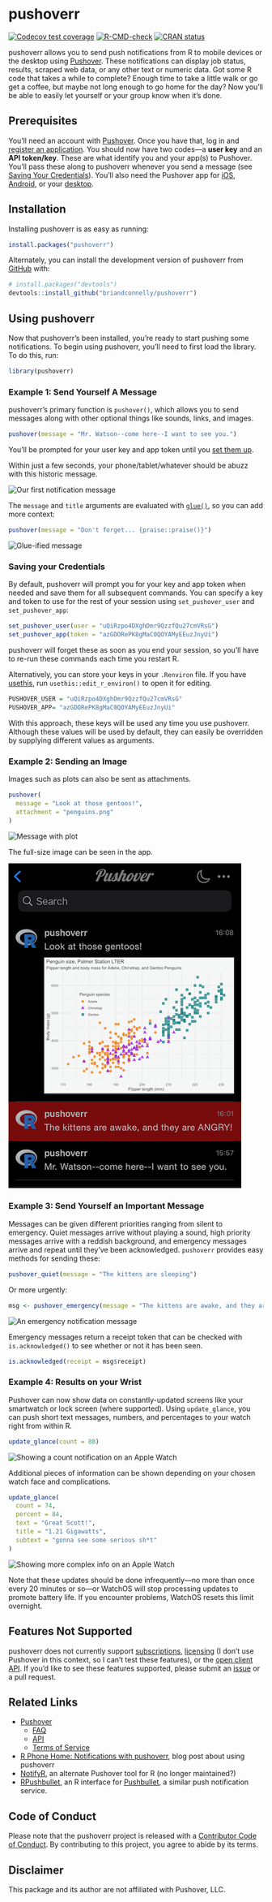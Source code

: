 
<!-- README.md is generated from README.Rmd. Please edit that file -->

# pushoverr

<!-- badges: start -->

[![Codecov test
coverage](https://codecov.io/gh/briandconnelly/pushoverr/branch/master/graph/badge.svg)](https://app.codecov.io/gh/briandconnelly/pushoverr?branch=master)
[![R-CMD-check](https://github.com/briandconnelly/pushoverr/workflows/R-CMD-check/badge.svg)](https://github.com/briandconnelly/pushoverr/actions)
[![CRAN
status](https://www.r-pkg.org/badges/version/pushoverr)](https://CRAN.R-project.org/package=pushoverr)
<!-- badges: end -->

pushoverr allows you to send push notifications from R to mobile devices
or the desktop using [Pushover](https://pushover.net/). These
notifications can display job status, results, scraped web data, or any
other text or numeric data. Got some R code that takes a while to
complete? Enough time to take a little walk or go get a coffee, but
maybe not long enough to go home for the day? Now you’ll be able to
easily let yourself or your group know when it’s done.

## Prerequisites

You’ll need an account with [Pushover](https://pushover.net/). Once you
have that, log in and [register an
application](https://pushover.net/apps/build). You should now have two
codes—a **user key** and an **API token/key**. These are what identify
you and your app(s) to Pushover. You’ll pass these along to pushoverr
whenever you send a message (see [Saving Your
Credentials](#saving-your-credentials)). You’ll also need the Pushover
app for [iOS](https://pushover.net/clients/ios),
[Android](https://pushover.net/clients/android), or your
[desktop](https://pushover.net/clients/desktop).

## Installation

Installing pushoverr is as easy as running:

``` r
install.packages("pushoverr")
```

Alternately, you can install the development version of pushoverr from
[GitHub](https://github.com/) with:

``` r
# install.packages("devtools")
devtools::install_github("briandconnelly/pushoverr")
```

## Using pushoverr

Now that pushoverr’s been installed, you’re ready to start pushing some
notifications. To begin using pushoverr, you’ll need to first load the
library. To do this, run:

``` r
library(pushoverr)
```

### Example 1: Send Yourself A Message

pushoverr’s primary function is `pushover()`, which allows you to send
messages along with other optional things like sounds, links, and
images.

``` r
pushover(message = "Mr. Watson--come here--I want to see you.")
```

You’ll be prompted for your user key and app token until you [set them
up](#saving-your-credentials).

Within just a few seconds, your phone/tablet/whatever should be abuzz
with this historic message.

![Our first notification
message](https://raw.githubusercontent.com/briandconnelly/pushoverr/master/README-images/example_message1.png)

The `message` and `title` arguments are evaluated with
[`glue()`](https://glue.tidyverse.org/reference/glue.html), so you can
add more context:

``` r
pushover(message = "Don't forget... {praise::praise()}")
```

![Glue-ified
message](https://raw.githubusercontent.com/briandconnelly/pushoverr/master/README-images/example_message3.png)

### Saving your Credentials

By default, pushoverr will prompt you for your key and app token when
needed and save them for all subsequent commands. You can specify a key
and token to use for the rest of your session using `set_pushover_user`
and `set_pushover_app`:

``` r
set_pushover_user(user = "uQiRzpo4DXghDmr9QzzfQu27cmVRsG")
set_pushover_app(token = "azGDORePK8gMaC0QOYAMyEEuzJnyUi")
```

pushoverr will forget these as soon as you end your session, so you’ll
have to re-run these commands each time you restart R.

Alternatively, you can store your keys in your `.Renviron` file. If you
have [usethis](https://usethis.r-lib.org/), run
`usethis::edit_r_environ()` to open it for editing.

``` r
PUSHOVER_USER = "uQiRzpo4DXghDmr9QzzfQu27cmVRsG"
PUSHOVER_APP= "azGDORePK8gMaC0QOYAMyEEuzJnyUi"
```

With this approach, these keys will be used any time you use pushoverr.
Although these values will be used by default, they can easily be
overridden by supplying different values as arguments.

### Example 2: Sending an Image

Images such as plots can also be sent as attachments.

``` r
pushover(
  message = "Look at those gentoos!",
  attachment = "penguins.png"
)
```

![Message with
plot](https://raw.githubusercontent.com/briandconnelly/pushoverr/master/README-images/example_message_plot.png)

The full-size image can be seen in the app.

![Messages](https://raw.githubusercontent.com/briandconnelly/pushoverr/master/README-images/messages.png)

### Example 3: Send Yourself an Important Message

Messages can be given different priorities ranging from silent to
emergency. Quiet messages arrive without playing a sound, high priority
messages arrive with a reddish background, and emergency messages arrive
and repeat until they’ve been acknowledged. `pushoverr` provides easy
methods for sending these:

``` r
pushover_quiet(message = "The kittens are sleeping")
```

Or more urgently:

``` r
msg <- pushover_emergency(message = "The kittens are awake, and they are ANGRY!")
```

![An emergency notification
message](https://raw.githubusercontent.com/briandconnelly/pushoverr/master/README-images/example_message2.png)

Emergency messages return a receipt token that can be checked with
`is.acknowledged()` to see whether or not it has been seen.

``` r
is.acknowledged(receipt = msg$receipt)
```

### Example 4: Results on your Wrist

Pushover can now show data on constantly-updated screens like your
smartwatch or lock screen (where supported). Using `update_glance`, you
can push short text messages, numbers, and percentages to your watch
right from within R.

``` r
update_glance(count = 88)
```

![Showing a count notification on an Apple
Watch](https://raw.githubusercontent.com/briandconnelly/pushoverr/master/README-images/watch1.png)

Additional pieces of information can be shown depending on your chosen
watch face and complications.

``` r
update_glance(
  count = 74,
  percent = 84,
  text = "Great Scott!",
  title = "1.21 Gigawatts",
  subtext = "gonna see some serious sh*t"
)
```

![Showing more complex info on an Apple
Watch](https://raw.githubusercontent.com/briandconnelly/pushoverr/master/README-images/watch2.png)

Note that these updates should be done infrequently—no more than once
every 20 minutes or so—or WatchOS will stop processing updates to
promote battery life. If you encounter problems, WatchOS resets this
limit overnight.

## Features Not Supported

pushoverr does not currently support
[subscriptions](https://pushover.net/api/subscriptions),
[licensing](https://pushover.net/api/licensing) (I don’t use Pushover in
this context, so I can’t test these features), or the [open client
API](https://pushover.net/api/client). If you’d like to see these
features supported, please submit an
[issue](https://github.com/briandconnelly/pushoverr/issues) or a pull
request.

## Related Links

-   [Pushover](https://pushover.net)
    -   [FAQ](https://pushover.net/faq)
    -   [API](https://pushover.net/api)
    -   [Terms of Service](https://pushover.net/terms)
-   [R Phone Home: Notifications with
    pushoverr](http://bconnelly.net/2016/11/R-phone-home/), blog post
    about using pushoverr
-   [NotifyR](https://cran.r-project.org/package=notifyR), an alternate
    Pushover tool for R (no longer maintained?)
-   [RPushbullet](https://github.com/eddelbuettel/rpushbullet), an R
    interface for [Pushbullet](https://www.pushbullet.com), a similar
    push notification service.

## Code of Conduct

Please note that the pushoverr project is released with a [Contributor
Code of
Conduct](https://contributor-covenant.org/version/2/0/CODE_OF_CONDUCT.html).
By contributing to this project, you agree to abide by its terms.

## Disclaimer

This package and its author are not affiliated with Pushover, LLC.
